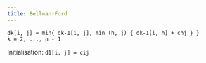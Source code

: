 ```yaml
---
title: Bellman-Ford
---
```


```
dk[i, j] = min{ dk-1[i, j], min (h, j) { dk-1[i, h] + chj } }
k = 2, ..., n - 1
```

Initialisation: `d1[i, j] = cij`